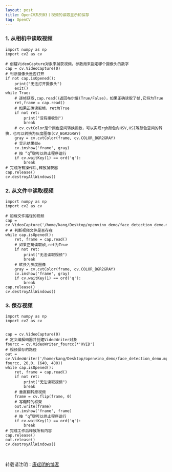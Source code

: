 ```yaml
---
layout: post
title: OpenCV系列03丨视频的读取显示和保存
tag: OpenCV
---
```



### 1. 从相机中读取视频

    import numpy as np 
    import cv2 as cv 

    # 创建VideoCapture对象来捕获视频，参数用来指定哪个摄像头的数字
    cap = cv.VideoCapture(0)
    # 判断摄像头是否打开
    if not cap.isOpened():
        print("无法打开摄像头")
        exit()
    while True:
        # 逐帧获取,cap.read()返回布尔值(True/False)，如果正确读取了帧,它将为True
        ret,frame = cap.read()
        # 如果正确读取帧，ret为True
        if not ret:
            print("没有接收到")
            break
        # cv.cvtColor是个颜色空间转换函数，可以实现rgb颜色向HSV,HSI等颜色空间的转换，也可以转换为灰度图像(CV_BGR2GRAY)
        gray = cv.cvtColor(frame, cv.COLOR_BGR2GRAY)
        # 显示结果帧e
        cv.imshow('frame', gray)
        # 按 “q”键可以终止程序运行
        if cv.waitKey(1) == ord('q'):
            break
    # 完成所有操作后,释放捕获器
    cap.release()
    cv.destroyAllWindows()



### 2. 从文件中读取视频

    import numpy as np
    import cv2 as cv

    # 加载文件路径的视频
    cap = cv.VideoCapture('/home/kang/Desktop/openvino_demo/face_detection_demo.mp4')
    # # 判断视频文件是否存在
    while cap.isOpened():
        ret, frame = cap.read()
        # 如果正确读取帧,ret为True
        if not ret:
            print("无法读取视频")
            break
        # 转换为灰度图像
        gray = cv.cvtColor(frame, cv.COLOR_BGR2GRAY)
        cv.imshow('frame', gray)
        if cv.waitKey(1) == ord('q'):
            break
    cap.release()
    cv.destroyAllWindows()






### 3. 保存视频

    import numpy as np
    import cv2 as cv


    cap = cv.VideoCapture(0)
    # 定义编解码器并创建VideoWriter对象
    fourcc = cv.VideoWriter_fourcc(*'XVID')
    # 视频保存的路径
    out = cv.VideoWriter('/home/kang/Desktop/openvino_demo/face_detection_demo.mp4', fourcc, 20.0, (640, 480))
    while cap.isOpened():
        ret, frame = cap.read()
        if not ret:
            print("无法读取视频")
            break
        # 垂直翻转原视频
        frame = cv.flip(frame, 0)
        # 写翻转的框架
        out.write(frame)
        cv.imshow('frame', frame)
        # 按 “q”键可以终止程序运行
        if cv.waitKey(1) == ord('q'):
            break
    # 完成工作后释放所有内容
    cap.release()
    out.release()
    cv.destroyAllWindows()


<br>

转载请注明：[康瑶明的博客](https://luckykang.github.io) 
